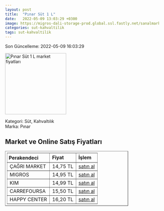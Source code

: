 ```yaml
---
layout: post
title:  "Pınar Süt 1 L"
date:   2022-05-09 13:03:29 +0300
image: https://migros-dali-storage-prod.global.ssl.fastly.net/sanalmarket/product/11010010/11010010-1ae231-1650x1650.jpg
categories: sut-kahvaltilik
tags: sut-kahvaltilik
---
```


Son Güncelleme: 2022-05-09 16:03:29

<img src="https://migros-dali-storage-prod.global.ssl.fastly.net/sanalmarket/product/11010010/11010010-1ae231-1650x1650.jpg" width="200" alt="Pınar Süt 1 L market fiyatları" />

Kategori: Süt, Kahvaltılık
<br />
Marka: Pınar

<h2>Market ve Online Satış Fiyatları</h2>

<table border="1" style="padding: 5px;width:80%;">
  <tr>
    <td style="padding: 5px;"><strong>Perakendeci</strong></td>
    <td><strong>Fiyat</strong></td>
    <td><strong>İşlem</strong></td>
  </tr>
  <tr>
              <td title="Çağrı Market">ÇAĞRI MARKET</td>
              <td>14,75 TL</td>
              <td><a title="Çağrı Market" target="_blank" href="https://www.cagri.com/pinar-tam-yagli-sut-1-lt">satın al</a></td>
            </tr><tr>
              <td title="Migros">MIGROS</td>
              <td>14,95 TL</td>
              <td><a title="Migros" target="_blank" href="https://www.migros.com.tr/pinar-sut-1-l-p-a7ffda">satın al</a></td>
            </tr><tr>
              <td title="Kim">KIM</td>
              <td>14,99 TL</td>
              <td><a title="Kim" target="_blank" href="https://www.kimgeldi.com/pinar-sut-t-yagli-uht-1000-ml">satın al</a></td>
            </tr><tr>
              <td title="CarrefourSA">CARREFOURSA</td>
              <td>15,50 TL</td>
              <td><a title="CarrefourSA" target="_blank" href="https://www.carrefoursa.com/pinar-tam-yagli-sut-1-lt-p-30008788">satın al</a></td>
            </tr><tr>
              <td title="Happy Center">HAPPY CENTER</td>
              <td>16,20 TL</td>
              <td><a title="Happy Center" target="_blank" href="https://www.happycenter.com.tr/Pinar_Sut_11_Tam_Yagli">satın al</a></td>
            </tr>
</table>
